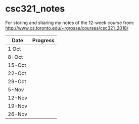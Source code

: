 # csc321_notes
For storing and sharing my notes of the 12-week course from:
http://www.cs.toronto.edu/~rgrosse/courses/csc321_2018/

| Date        | Progress        |
| ------------- |:-------------:|
| 1 Oct|  | 
| 8-Oct|       | 
| 15-Oct|       |
| 22-Oct|  | 
| 29-Oct|      | 
| 5-Nov|       |
| 12-Nov|  | 
| 19-Nov|      | 
| 26-Nov|     |

